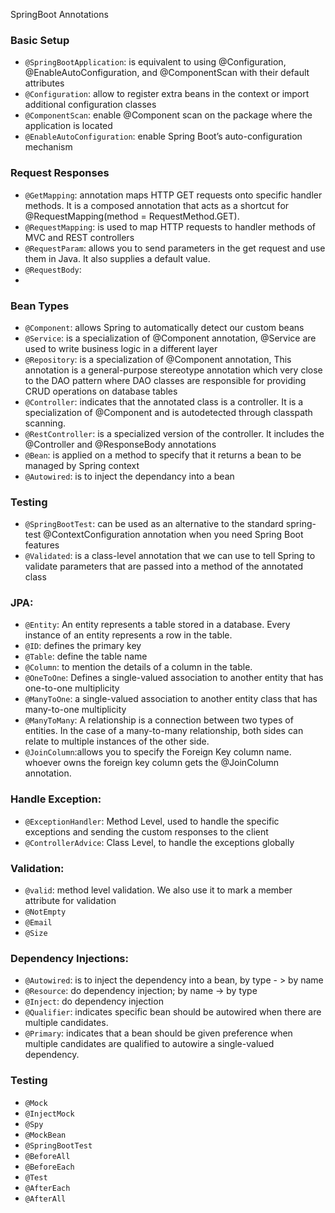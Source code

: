 SpringBoot Annotations

### Basic Setup
* `@SpringBootApplication`: is equivalent to using @Configuration, @EnableAutoConfiguration, and @ComponentScan with their default attributes
* `@Configuration`: allow to register extra beans in the context or import additional configuration classes
* `@ComponentScan`: enable @Component scan on the package where the application is located
* `@EnableAutoConfiguration`: enable Spring Boot’s auto-configuration mechanism

### Request Responses
* `@GetMapping`: annotation maps HTTP GET requests onto specific handler methods. It is a composed annotation that acts as a shortcut for @RequestMapping(method = RequestMethod.GET).
* `@RequestMapping`:  is used to map HTTP requests to handler methods of MVC and REST controllers
* `@RequestParam`: allows you to send parameters in the get request and use them in Java. It also supplies a default value.
* `@RequestBody`:
* 
### Bean Types
* `@Component`: allows Spring to automatically detect our custom beans
* `@Service`: is a specialization of @Component annotation, @Service are used to write business logic in a different layer
* `@Repository`: is a specialization of @Component annotation, This annotation is a general-purpose stereotype annotation which very close to the DAO pattern where DAO classes are responsible for providing CRUD operations on database tables
* `@Controller`:  indicates that the annotated class is a controller. It is a specialization of @Component and is autodetected through classpath scanning.
* `@RestController`: is a specialized version of the controller. It includes the @Controller and @ResponseBody annotations
* `@Bean`: is applied on a method to specify that it returns a bean to be managed by Spring context
* `@Autowired`:  is to inject the dependancy into a bean

### Testing
* `@SpringBootTest`: can be used as an alternative to the standard spring-test @ContextConfiguration annotation when you need Spring Boot features
* `@Validated`: is a class-level annotation that we can use to tell Spring to validate parameters that are passed into a method of the annotated class

### JPA:
* `@Entity`: An entity represents a table stored in a database. Every instance of an entity represents a row in the table.
* `@ID`: defines the primary key
* `@Table`: define the table name
* `@Column`: to mention the details of a column in the table.
* `@OneToOne`: Defines a single-valued association to another entity that has one-to-one multiplicity
* `@ManyToOne`: a single-valued association to another entity class that has many-to-one multiplicity
* `@ManyToMany`: A relationship is a connection between two types of entities. In the case of a many-to-many relationship, both sides can relate to multiple instances of the other side.
* `@JoinColumn`:allows you to specify the Foreign Key column name. whoever owns the foreign key column gets the @JoinColumn annotation.

### Handle Exception:
* `@ExceptionHandler`: Method Level, used to handle the specific exceptions and sending the custom responses to the client
* `@ControllerAdvice`: Class Level, to handle the exceptions globally

### Validation:
* `@valid`: method level validation. We also use it to mark a member attribute for validation
* `@NotEmpty`
* `@Email`
* `@Size`


### Dependency Injections:
* `@Autowired`: is to inject the dependency into a bean, by type - > by name
* `@Resource`: do dependency injection; by name -> by type
* `@Inject`: do dependency injection
* `@Qualifier`: indicates specific bean should be autowired when there are multiple candidates.
* `@Primary`: indicates that a bean should be given preference when multiple candidates are qualified to autowire a single-valued dependency.

### Testing
* `@Mock`
* `@InjectMock`
* `@Spy`
* `@MockBean`
* `@SpringBootTest`
* `@BeforeAll`
* `@BeforeEach`
* `@Test`
* `@AfterEach`
* `@AfterAll`
